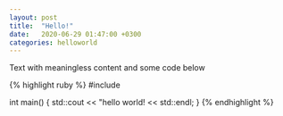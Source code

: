 ```yaml
---
layout: post
title:  "Hello!"
date:   2020-06-29 01:47:00 +0300
categories: helloworld
---
```

Text with meaningless content and some code below

{% highlight ruby %}
#include <iostream>

int main()
{
    std::cout << "hello world! << std::endl;
}
{% endhighlight %}

